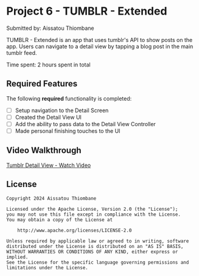 # Project 6 - TUMBLR - Extended

Submitted by: Aissatou Thiombane

TUMBLR - Extended is an app that uses tumblr's API to show posts on the app. Users can navigate to a detail view by tapping a blog post in the main tumblr feed.

Time spent: 2 hours spent in total

## Required Features

The following **required** functionality is completed:

- [ ] Setup navigation to the Detail Screen
- [ ] Created the Detail View UI
- [ ] Add the ability to pass data to the Detail View Controller
- [ ] Made personal finishing touches to the UI

## Video Walkthrough

<div>
    <a href="https://www.loom.com/share/15f92c665b26445db7c3fd9fe7ec7649">
      <p>Tumblr Detail View - Watch Video</p>
    </a>
  </div>

## License

    Copyright 2024 Aissatou Thiombane

    Licensed under the Apache License, Version 2.0 (the "License");
    you may not use this file except in compliance with the License.
    You may obtain a copy of the License at

        http://www.apache.org/licenses/LICENSE-2.0

    Unless required by applicable law or agreed to in writing, software
    distributed under the License is distributed on an "AS IS" BASIS,
    WITHOUT WARRANTIES OR CONDITIONS OF ANY KIND, either express or implied.
    See the License for the specific language governing permissions and
    limitations under the License.
